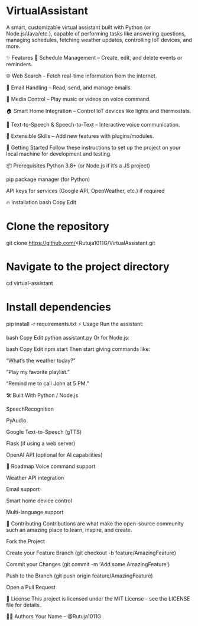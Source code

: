 # VirtualAssistant
A smart, customizable virtual assistant built with Python (or Node.js/Java/etc.), capable of performing tasks like answering questions, managing schedules, fetching weather updates, controlling IoT devices, and more.

✨ Features
📅 Schedule Management – Create, edit, and delete events or reminders.

🌐 Web Search – Fetch real-time information from the internet.

📧 Email Handling – Read, send, and manage emails.

🎵 Media Control – Play music or videos on voice command.

🏠 Smart Home Integration – Control IoT devices like lights and thermostats.

📖 Text-to-Speech & Speech-to-Text – Interactive voice communication.

🧠 Extensible Skills – Add new features with plugins/modules.

🚀 Getting Started
Follow these instructions to set up the project on your local machine for development and testing.

📦 Prerequisites
Python 3.8+ (or Node.js if it’s a JS project)

pip package manager (for Python)

API keys for services (Google API, OpenWeather, etc.) if required

🔥 Installation
bash
Copy
Edit
# Clone the repository
git clone https://github.com/<Rutuja1011G/VirtualAssistant.git

# Navigate to the project directory
cd virtual-assistant

# Install dependencies
pip install -r requirements.txt
⚡ Usage
Run the assistant:

bash
Copy
Edit
python assistant.py
Or for Node.js:

bash
Copy
Edit
npm start
Then start giving commands like:

“What’s the weather today?”

“Play my favorite playlist.”

“Remind me to call John at 5 PM.”

🛠️ Built With
Python / Node.js

SpeechRecognition

PyAudio

Google Text-to-Speech (gTTS)

Flask (if using a web server)

OpenAI API (optional for AI capabilities)

📄 Roadmap
 Voice command support

 Weather API integration

 Email support

 Smart home device control

 Multi-language support

🤝 Contributing
Contributions are what make the open-source community such an amazing place to learn, inspire, and create.

Fork the Project

Create your Feature Branch (git checkout -b feature/AmazingFeature)

Commit your Changes (git commit -m 'Add some AmazingFeature')

Push to the Branch (git push origin feature/AmazingFeature)

Open a Pull Request

📜 License
This project is licensed under the MIT License - see the LICENSE file for details.

👩‍💻 Authors
Your Name – @Rutuja1011G



